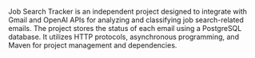 Job Search Tracker is an independent project designed to integrate with Gmail and OpenAI APIs for analyzing and classifying job search-related emails. The project stores the status of each email using a PostgreSQL database. It utilizes HTTP protocols, asynchronous programming, and Maven for project management and dependencies.

